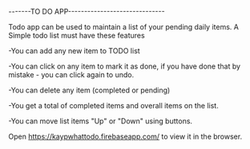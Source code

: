-------TO DO APP------------------------------

Todo app can be used to maintain a list of your pending daily items. A Simple todo list must have these features

-You can add any new item to TODO list

-You can click on any item to mark it as done, if you have done that by mistake - you can click again to undo.

-You can delete any item (completed or pending)

-You get a total of completed items and overall items on the list.

-You can move list items "Up" or "Down" using buttons.


Open https://kaypwhattodo.firebaseapp.com/ to view it in the browser.
